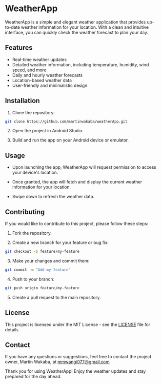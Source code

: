 # WeatherApp

WeatherApp is a simple and elegant weather application that provides up-to-date weather information for your location. With a clean and intuitive interface, you can quickly check the weather forecast to plan your day.

## Features

- Real-time weather updates
- Detailed weather information, including temperature, humidity, wind speed, and more
- Daily and hourly weather forecasts
- Location-based weather data
- User-friendly and minimalistic design

## Installation

1. Clone the repository:

```bash
git clone https://github.com/martinwakaba/weatherApp.git
```

2. Open the project in Android Studio.

3. Build and run the app on your Android device or emulator.

## Usage

- Upon launching the app, WeatherApp will request permission to access your device's location.

- Once granted, the app will fetch and display the current weather information for your location.

- Swipe down to refresh the weather data.

## Contributing

If you would like to contribute to this project, please follow these steps:

1. Fork the repository.

2. Create a new branch for your feature or bug fix:

```bash
git checkout -b feature/my-feature
```

3. Make your changes and commit them:

```bash
git commit -m "Add my feature"
```

4. Push to your branch:

```bash
git push origin feature/my-feature
```

5. Create a pull request to the main repository.

## License

This project is licensed under the MIT License - see the [LICENSE](https://github.com/martinwakaba/weatherApp/blob/main/LICENSE) file for details.

## Contact

If you have any questions or suggestions, feel free to contact the project owner, Martin Wakaba, at mmwangi077@gmail.com

Thank you for using WeatherApp! Enjoy the weather updates and stay prepared for the day ahead.